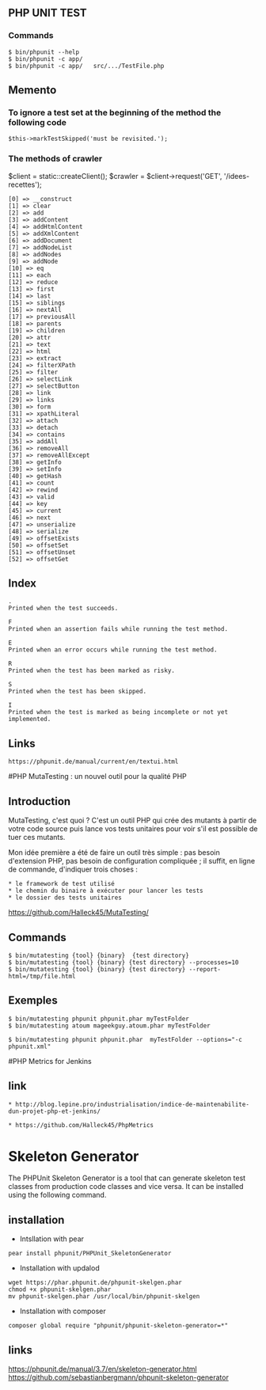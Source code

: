 ## PHP UNIT TEST

### Commands
```
$ bin/phpunit --help
$ bin/phpunit -c app/
$ bin/phpunit -c app/   src/.../TestFile.php
```

## Memento

### To ignore a test set at the beginning of the method the following code
```
$this->markTestSkipped('must be revisited.');
```

### The methods of crawler

$client = static::createClient();
$crawler = $client->request('GET', '/idees-recettes');

    [0] => __construct
    [1] => clear
    [2] => add
    [3] => addContent
    [4] => addHtmlContent
    [5] => addXmlContent
    [6] => addDocument
    [7] => addNodeList
    [8] => addNodes
    [9] => addNode
    [10] => eq
    [11] => each
    [12] => reduce
    [13] => first
    [14] => last
    [15] => siblings
    [16] => nextAll
    [17] => previousAll
    [18] => parents
    [19] => children
    [20] => attr
    [21] => text
    [22] => html
    [23] => extract
    [24] => filterXPath
    [25] => filter
    [26] => selectLink
    [27] => selectButton
    [28] => link
    [29] => links
    [30] => form
    [31] => xpathLiteral
    [32] => attach
    [33] => detach
    [34] => contains
    [35] => addAll
    [36] => removeAll
    [37] => removeAllExcept
    [38] => getInfo
    [39] => setInfo
    [40] => getHash
    [41] => count
    [42] => rewind
    [43] => valid
    [44] => key
    [45] => current
    [46] => next
    [47] => unserialize
    [48] => serialize
    [49] => offsetExists
    [50] => offsetSet
    [51] => offsetUnset
    [52] => offsetGet


## Index
```
.
Printed when the test succeeds.

F
Printed when an assertion fails while running the test method.

E
Printed when an error occurs while running the test method.

R
Printed when the test has been marked as risky.

S
Printed when the test has been skipped.

I
Printed when the test is marked as being incomplete or not yet implemented.
```

## Links
```
https://phpunit.de/manual/current/en/textui.html
```

#PHP MutaTesting : un nouvel outil pour la qualité PHP

## Introduction
MutaTesting, c'est quoi ? C'est un outil PHP qui crée des mutants à partir de votre code source puis lance vos tests unitaires pour voir 
s'il est possible de tuer ces mutants.

Mon idée première a été de faire un outil très simple : pas besoin d'extension PHP, pas besoin de configuration compliquée ; 
il suffit, en ligne de commande, d'indiquer trois choses :

```
* le framework de test utilisé
* le chemin du binaire à exécuter pour lancer les tests
* le dossier des tests unitaires
```

https://github.com/Halleck45/MutaTesting/

## Commands
```
$ bin/mutatesting {tool} {binary}  {test directory}
$ bin/mutatesting {tool} {binary} {test directory} --processes=10
$ bin/mutatesting {tool} {binary} {test directory} --report-html=/tmp/file.html
```

## Exemples
```
$ bin/mutatesting phpunit phpunit.phar myTestFolder
$ bin/mutatesting atoum mageekguy.atoum.phar myTestFolder

$ bin/mutatesting phpunit phpunit.phar  myTestFolder --options="-c phpunit.xml"
```

#PHP Metrics for Jenkins

## link
```
* http://blog.lepine.pro/industrialisation/indice-de-maintenabilite-dun-projet-php-et-jenkins/

* https://github.com/Halleck45/PhpMetrics
```


# Skeleton Generator

The PHPUnit Skeleton Generator is a tool that can generate skeleton test classes from production code classes and vice versa.
It can be installed using the following command.

## installation

* Intsllation with pear

```
pear install phpunit/PHPUnit_SkeletonGenerator
```

* Installation with updalod

```
wget https://phar.phpunit.de/phpunit-skelgen.phar
chmod +x phpunit-skelgen.phar
mv phpunit-skelgen.phar /usr/local/bin/phpunit-skelgen
```

* Installation with composer

```
composer global require "phpunit/phpunit-skeleton-generator=*"
```

## links
https://phpunit.de/manual/3.7/en/skeleton-generator.html
https://github.com/sebastianbergmann/phpunit-skeleton-generator